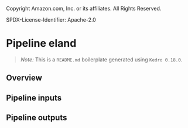 Copyright Amazon.com, Inc. or its affiliates. All Rights Reserved.

SPDX-License-Identifier: Apache-2.0

# Pipeline eland

> *Note:* This is a `README.md` boilerplate generated using `Kedro 0.18.0`.

## Overview

<!---
Please describe your modular pipeline here.
-->

## Pipeline inputs

<!---
The list of pipeline inputs.
-->

## Pipeline outputs

<!---
The list of pipeline outputs.
-->
